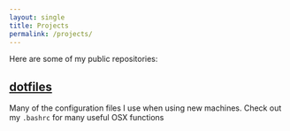 ```yaml
---
layout: single
title: Projects
permalink: /projects/
---
```

Here are some of my public repositories:

## [dotfiles](https://github.com/ryanlevy/dotfiles)
Many of the configuration files I use when using new machines. Check out my `.bashrc` for many useful OSX functions

